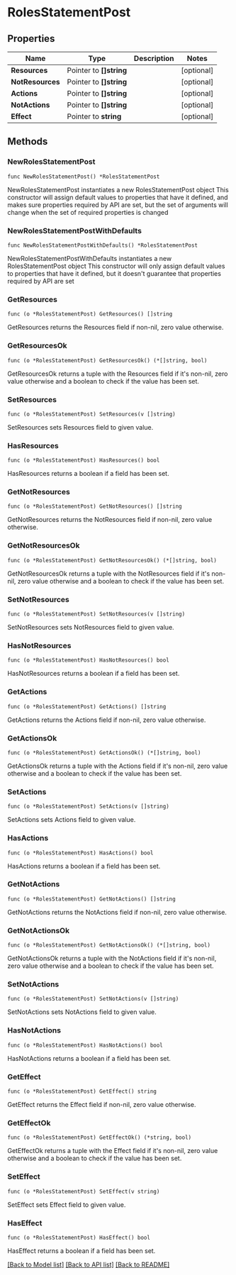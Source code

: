 # RolesStatementPost

## Properties

Name | Type | Description | Notes
------------ | ------------- | ------------- | -------------
**Resources** | Pointer to **[]string** |  | [optional] 
**NotResources** | Pointer to **[]string** |  | [optional] 
**Actions** | Pointer to **[]string** |  | [optional] 
**NotActions** | Pointer to **[]string** |  | [optional] 
**Effect** | Pointer to **string** |  | [optional] 

## Methods

### NewRolesStatementPost

`func NewRolesStatementPost() *RolesStatementPost`

NewRolesStatementPost instantiates a new RolesStatementPost object
This constructor will assign default values to properties that have it defined,
and makes sure properties required by API are set, but the set of arguments
will change when the set of required properties is changed

### NewRolesStatementPostWithDefaults

`func NewRolesStatementPostWithDefaults() *RolesStatementPost`

NewRolesStatementPostWithDefaults instantiates a new RolesStatementPost object
This constructor will only assign default values to properties that have it defined,
but it doesn't guarantee that properties required by API are set

### GetResources

`func (o *RolesStatementPost) GetResources() []string`

GetResources returns the Resources field if non-nil, zero value otherwise.

### GetResourcesOk

`func (o *RolesStatementPost) GetResourcesOk() (*[]string, bool)`

GetResourcesOk returns a tuple with the Resources field if it's non-nil, zero value otherwise
and a boolean to check if the value has been set.

### SetResources

`func (o *RolesStatementPost) SetResources(v []string)`

SetResources sets Resources field to given value.

### HasResources

`func (o *RolesStatementPost) HasResources() bool`

HasResources returns a boolean if a field has been set.

### GetNotResources

`func (o *RolesStatementPost) GetNotResources() []string`

GetNotResources returns the NotResources field if non-nil, zero value otherwise.

### GetNotResourcesOk

`func (o *RolesStatementPost) GetNotResourcesOk() (*[]string, bool)`

GetNotResourcesOk returns a tuple with the NotResources field if it's non-nil, zero value otherwise
and a boolean to check if the value has been set.

### SetNotResources

`func (o *RolesStatementPost) SetNotResources(v []string)`

SetNotResources sets NotResources field to given value.

### HasNotResources

`func (o *RolesStatementPost) HasNotResources() bool`

HasNotResources returns a boolean if a field has been set.

### GetActions

`func (o *RolesStatementPost) GetActions() []string`

GetActions returns the Actions field if non-nil, zero value otherwise.

### GetActionsOk

`func (o *RolesStatementPost) GetActionsOk() (*[]string, bool)`

GetActionsOk returns a tuple with the Actions field if it's non-nil, zero value otherwise
and a boolean to check if the value has been set.

### SetActions

`func (o *RolesStatementPost) SetActions(v []string)`

SetActions sets Actions field to given value.

### HasActions

`func (o *RolesStatementPost) HasActions() bool`

HasActions returns a boolean if a field has been set.

### GetNotActions

`func (o *RolesStatementPost) GetNotActions() []string`

GetNotActions returns the NotActions field if non-nil, zero value otherwise.

### GetNotActionsOk

`func (o *RolesStatementPost) GetNotActionsOk() (*[]string, bool)`

GetNotActionsOk returns a tuple with the NotActions field if it's non-nil, zero value otherwise
and a boolean to check if the value has been set.

### SetNotActions

`func (o *RolesStatementPost) SetNotActions(v []string)`

SetNotActions sets NotActions field to given value.

### HasNotActions

`func (o *RolesStatementPost) HasNotActions() bool`

HasNotActions returns a boolean if a field has been set.

### GetEffect

`func (o *RolesStatementPost) GetEffect() string`

GetEffect returns the Effect field if non-nil, zero value otherwise.

### GetEffectOk

`func (o *RolesStatementPost) GetEffectOk() (*string, bool)`

GetEffectOk returns a tuple with the Effect field if it's non-nil, zero value otherwise
and a boolean to check if the value has been set.

### SetEffect

`func (o *RolesStatementPost) SetEffect(v string)`

SetEffect sets Effect field to given value.

### HasEffect

`func (o *RolesStatementPost) HasEffect() bool`

HasEffect returns a boolean if a field has been set.


[[Back to Model list]](../README.md#documentation-for-models) [[Back to API list]](../README.md#documentation-for-api-endpoints) [[Back to README]](../README.md)


